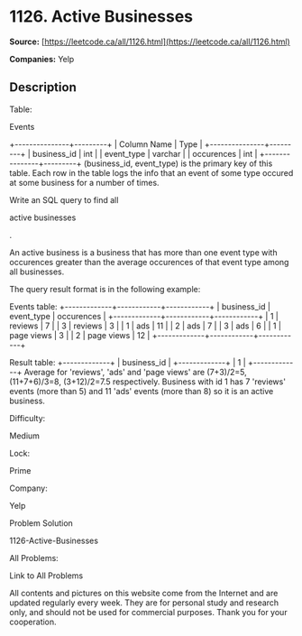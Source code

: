 # 1126. Active Businesses

**Source:** [https://leetcode.ca/all/1126.html](https://leetcode.ca/all/1126.html)

**Companies:** Yelp

## Description

Table:

Events

+---------------+---------+
| Column Name   | Type    |
+---------------+---------+
| business_id   | int     |
| event_type    | varchar |
| occurences    | int     |
+---------------+---------+
(business_id, event_type) is the primary key of this table.
Each row in the table logs the info that an event of some type occured at some business for a number of times.

Write an SQL query to find all

active businesses

.

An active business is a business that has more than one event type with occurences
        greater than the average occurences of that event type among all businesses.

The query result format is in the following example:

Events table:
+-------------+------------+------------+
| business_id | event_type | occurences |
+-------------+------------+------------+
| 1           | reviews    | 7          |
| 3           | reviews    | 3          |
| 1           | ads        | 11         |
| 2           | ads        | 7          |
| 3           | ads        | 6          |
| 1           | page views | 3          |
| 2           | page views | 12         |
+-------------+------------+------------+

Result table:
+-------------+
| business_id |
+-------------+
| 1           |
+-------------+
Average for 'reviews', 'ads' and 'page views' are (7+3)/2=5, (11+7+6)/3=8, (3+12)/2=7.5 respectively.
Business with id 1 has 7 'reviews' events (more than 5) and 11 'ads' events (more than 8) so it is an active business.

Difficulty:

Medium

Lock:

Prime

Company:

Yelp

Problem Solution

1126-Active-Businesses

All Problems:

Link to All Problems

All contents and pictures on this website come from the Internet and are updated regularly every week. They are for personal study and research only, and should not be used for commercial purposes. Thank you for your cooperation.

